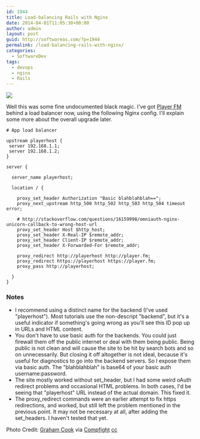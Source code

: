 ```yaml
---
id: 1944
title: Load-balancing Rails with Nginx
date: 2014-04-01T11:05:30+00:00
author: admin
layout: post
guid: http://softwareas.com/?p=1944
permalink: /load-balancing-rails-with-nginx/
categories:
  - SoftwareDev
tags:
  - devops
  - nginx
  - Rails
---
```

<img src='http://i.imgur.com/6f56UZ9.jpg' />

Well this was some fine undocumented black magic. I've got [Player FM](https://player.fm) behind a load balancer now, using the following Nginx config. I'll explain some more about the overall upgrade later.

    # App load balancer

    upstream playerhost {
     server 192.168.1.1;
     server 192.168.1.2;
    }

    server {

      server_name playerhost;

      location / {

        proxy_set_header Authorization "Basic blahblahblah==";
        proxy_next_upstream http_500 http_502 http_503 http_504 timeout error;

        # http://stackoverflow.com/questions/16159998/omniauth-nginx-unicorn-callback-to-wrong-host-url
        proxy_set_header Host $http_host;
        proxy_set_header X-Real-IP $remote_addr;
        proxy_set_header Client-IP $remote_addr;
        proxy_set_header X-Forwarded-For $remote_addr;

        proxy_redirect http://playerhost http://player.fm;
        proxy_redirect https://playerhost https://player.fm;
        proxy_pass http://playerhost;

      }
    }

### Notes

* I recommend using a distinct name for the backend (I've used "playerhost"). Most tutorials use the non-descript "backend", but it's a useful indicator if something's going wrong as you'll see this ID pop up in URLs and HTML content.
* You don't have to use basic auth for the backends. You could just firewall them off the public internet or deal with them being public. Being public is not clean and will cause the site to be hit by search bots and so on unnecessarily. But closing it off altogether is not ideal, because it's useful for diagnostics to go into the backend servers. So I expose them via basic auth. The "blahblahblah" is base64 of your basic auth username:password.
* The site mostly worked without set_header, but I had some weird oAuth redirect problems and occasional HTML problems. In both cases, I'd be seeing that "playerhost" URL instead of the actual domain. This fixed it.
* The proxy_redirect commands were an earlier attempt to fix https redirections, and worked, but still left the problem mentioned in the previous point. It may not be necessary at all, after adding the set_headers. I haven't tested that yet.

Photo Credit: <a href="http://www.flickr.com/photos/35785593@N07/5716847705/">Graham Cook</a> via <a href="http://compfight.com">Compfight</a> <a href="https://creativecommons.org/licenses/by-nc-nd/2.0/">cc</a>
